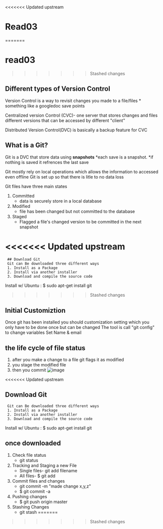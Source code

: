 <<<<<<< Updated upstream
# Read03
=======
# read03
>>>>>>> Stashed changes
## Different types of Version Control

Version Control is a way to revisit changes you made to a file/files
    * something like a googledoc save points

Centralized version Control (CVC)- one server that stores changes and files different versions that can be accessed by different "client"

Distributed Version Control(DVC) is basically a backup feature for CVC 

## What is a Git?

Git is a DVC that store data using **snapshots**
*each save is a snapshot. 
*if nothing is saved it refrences the last save

Git mostly rely on local operations which allows the information to accessed even offline
Git is set up so that there is litle to no data loss

Git files have three main states
1. Committed
     * data is securely store in a local database
2. Modified
     * file has been changed but not committed to the database
3. Staged
     * Flagged a file's changed version to be committed in the next snapshot
     
<<<<<<< Updated upstream
=======
     ## Download Git 
     Git can Be downloaded three different ways
     1. Install as a Package
     2. Install via another installer
     3. Download and compile the source code
     
  Install w/ Ubuntu : $ sudo apt-get install git
  
>>>>>>> Stashed changes
  
## Initial Customiztion 
 Once git has been installed you should customization setting which you only have to be done once but can be changed
 The tool is call "git config" to change variables
 Set Name & email 
 
 
 ## the life cycle of file status 
 1. after you make a change to a file git flags it as modified
 2. you stage the modified file
 3. then you commit 
 ![image](https://user-images.githubusercontent.com/123973263/216150358-0b1fa89c-e659-4258-9dc4-0111012dc946.png)

<<<<<<< Updated upstream
  ## Download Git 
     Git can Be downloaded three different ways
     1. Install as a Package
     2. Install via another installer
     3. Download and compile the source code
     
  Install w/ Ubuntu : $ sudo apt-get install git
  
  ## once downloaded
  
1. Check file status
   * git status
2. Tracking and Staging a new File
   * Single files- git add filename
   * All files- $ git add 
3. Commit files and changes
   * git commit -m "made change x,y,z"
   * $ git commit -a
4. Pushing changes
   * $ git push origin master
5. Stashing Changes
   * git stash 
=======

>>>>>>> Stashed changes
